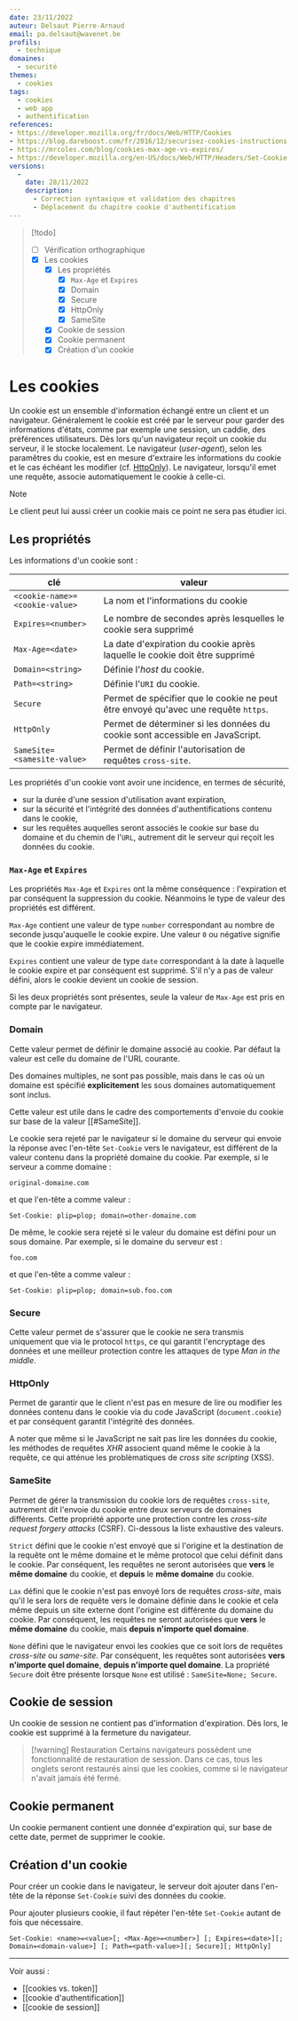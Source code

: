 ```yaml
---
date: 23/11/2022
auteur: Delsaut Pierre-Arnaud
email: pa.delsaut@wavenet.be
profils:
  - technique
domaines:
  - securité
themes:
  - cookies
tags: 
  - cookies
  - web app
  - authentification
references:
- https://developer.mozilla.org/fr/docs/Web/HTTP/Cookies
- https://blog.dareboost.com/fr/2016/12/securisez-cookies-instructions-secure-httponly/
- https://mrcoles.com/blog/cookies-max-age-vs-expires/
- https://developer.mozilla.org/en-US/docs/Web/HTTP/Headers/Set-Cookie
versions:
  -
    date: 28/11/2022
    description: 
      - Correction syntaxique et validation des chapitres
      - Déplacement du chapitre cookie d'authentification
---
```


>[!todo]
> - [ ] Vérification orthographique
> - [x] Les cookies
> 	- [x] Les propriétés
> 		- [x] `Max-Age` et `Expires`
> 		- [x] Domain
> 		- [x] Secure
> 		- [x] HttpOnly
> 		- [x] SameSite
> 	- [x] Cookie de session
> 	- [x] Cookie permanent
> 	- [x] Création d'un cookie

# Les cookies

Un cookie est un ensemble d'information échangé entre un client et un navigateur. Généralement le cookie est créé par le serveur pour garder des informations d'états, comme par exemple une session, un caddie, des préférences utilisateurs. Dès lors qu'un navigateur reçoit un cookie du serveur, il le stocke localement. Le navigateur (*user-agent*), selon les paramêtres du cookie, est  en mesure d'extraire les informations du cookie et le cas échéant les modifier (cf. [HttpOnly](#HttpOnly)). Le navigateur, lorsqu'il emet une requête, associe automatiquement le cookie à celle-ci.

>[!note]
>Le client peut lui aussi créer un cookie mais ce point ne sera pas étudier ici.

## Les propriétés 

Les informations d'un cookie sont :

| clé                            | valeur                                                                             |
| ------------------------------ | ---------------------------------------------------------------------------------- |
| `<cookie-name>=<cookie-value>` | La nom et l'informations du cookie                                    |
| `Expires=<number>`             | Le nombre de secondes après lesquelles le cookie sera supprimé                     |
| `Max-Age=<date>`               | La date d'expiration du cookie après laquelle le cookie doit être supprimé         |
| `Domain=<string>`              | Définie l'*host* du cookie.                                |
| `Path=<string>`                | Définie l'`URI` du cookie.                                |
| `Secure`                       | Permet de spécifier que le cookie ne peut être envoyé qu'avec une requête `https`. |
| `HttpOnly`                     | Permet de déterminer si les données du cookie sont accessible en JavaScript.       |
| `SameSite=<samesite-value>`    | Permet de définir l'autorisation de requêtes `cross-site`.                                                                                   |

Les propriétés d'un cookie vont avoir une incidence, en termes de sécurité, 
- sur la durée d'une session d'utilisation avant expiration, 
- sur la sécurité et l'intégrité des données d'authentifications contenu dans le cookie,
- sur les requêtes auquelles seront associés le cookie sur base du domaine et du chemin de l'`URL`, autrement dit le serveur qui reçoit les données du cookie.

### `Max-Age` et `Expires`

Les propriétés `Max-Age` et `Expires` ont la même conséquence : l'expiration et par conséquent la suppression du cookie. Néanmoins le type de valeur des propriétés est différent.

`Max-Age` contient une valeur de type `number` correspondant au nombre de seconde jusqu'auquelle le cookie expire. Une valeur `0` ou négative signifie que le cookie expire immédiatement.

`Expires` contient une valeur de type `date` correspondant à la date à laquelle le cookie expire et par conséquent est supprimé. S'il n'y a pas de valeur défini, alors le cookie devient un cookie de session.

Si les deux propriétés sont présentes, seule la valeur de `Max-Age` est pris en compte par le navigateur.

### Domain

Cette valeur permet de définir le domaine associé au cookie. Par défaut la valeur est celle du domaine de l'URL courante.

Des domaines multiples, ne sont pas possible, mais dans le cas où un domaine est spécifié **explicitement** les sous domaines automatiquement sont inclus.

Cette valeur est utile dans le cadre des comportements d'envoie du cookie sur base de la valeur [[#SameSite]].

Le cookie sera rejeté par le navigateur si le domaine du serveur qui envoie la réponse avec l'en-tête `Set-Cookie` vers le navigateur, est différent de la valeur contenu dans la propriété domaine du cookie. Par exemple, si le serveur a comme domaine :

```
original-domaine.com
```

et que l'en-tête a comme valeur :

```
Set-Cookie: plip=plop; domain=other-domaine.com
```

De même, le cookie sera rejeté si le valeur du domaine est défini pour un sous domaine. Par exemple, si le domaine du serveur est : 

```
foo.com
```

et que l'en-tête a comme valeur :

```
Set-Cookie: plip=plop; domain=sub.foo.com
```

### Secure

Cette valeur permet de s'assurer que le cookie ne sera transmis uniquement que via le protocol `https`, ce qui garantit l'encryptage des données et une meilleur protection contre les attaques de type *Man in the middle*. 

### HttpOnly

Permet de garantir que le client n'est pas en mesure de lire ou modifier les données contenu dans le cookie via du code JavaScript (`document.cookie`) et par conséquent garantit l'intégrité des données.

A noter que même si le JavaScript ne sait pas lire les données du cookie, les méthodes de requêtes *XHR* associent quand même le cookie à la requête, ce qui atténue les problèmatiques de *cross site scripting* (XSS).

### SameSite

Permet de gérer la transmission du cookie lors de requêtes `cross-site`, autrement dit l'envoie du cookie entre deux serveurs de domaines différents. Cette propriété apporte une protection contre les *cross-site request forgery attacks* (CSRF). Ci-dessous la liste exhaustive des valeurs. 

`Strict` défini que le cookie n'est envoyé que si l'origine et la destination de la requête ont le même domaine et le même protocol que celui définit dans le cookie. Par conséquent, les requêtes ne seront autorisées que **vers** le **même domaine** du cookie, et **depuis** le **même domaine** du cookie.

`Lax` défini que le cookie n'est pas envoyé lors de requêtes *cross-site*, mais qu'il le sera lors de requête vers le domaine définie dans le cookie et cela même depuis un site externe dont l'origine est différente du domaine du cookie. Par conséquent, les requêtes ne seront autorisées que **vers** le **même domaine** du cookie, mais **depuis n'importe quel domaine**.

`None` défini que le navigateur envoi les cookies que ce soit lors de requêtes *cross-site* ou *same-site*. Par conséquent, les requêtes sont autorisées **vers n'importe quel domaine**, **depuis n'importe quel domaine**. La propriété `Secure` doit être présente lorsque `None` est utilisé : `SameSite=None; Secure`.

## Cookie de session

Un cookie de session ne contient pas d'information d'expiration. Dès lors, le cookie est supprimé à la fermeture du navigateur. 

>[!warning] Restauration
>Certains navigateurs possèdent une fonctionnalité de restauration de session. Dans ce cas, tous les onglets seront restaurés ainsi que les cookies, comme si le navigateur n'avait jamais été fermé.

## Cookie permanent

Un cookie permanent contient une donnée d'expiration qui, sur base de cette date, permet de supprimer le cookie.

## Création d'un cookie

Pour créer un cookie dans le navigateur, le serveur doit ajouter dans l'en-tête de la réponse `Set-Cookie` suivi des données du cookie.

Pour ajouter plusieurs cookie, il faut répéter l'en-tête `Set-Cookie` autant de fois que nécessaire.

```
Set-Cookie: <name>=<value>[; <Max-Age>=<number>] [; Expires=<date>][; Domain=<domain-value>] [; Path=<path-value>][; Secure][; HttpOnly]
```


---
Voir aussi : 
- [[cookies vs. token]]
- [[cookie d'authentification]]
- [[cookie de session]]
